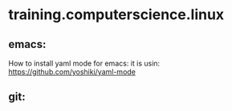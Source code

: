 # training.computerscience.linux
## emacs:
How to install yaml mode for emacs: it is usin: https://github.com/yoshiki/yaml-mode
## git:
